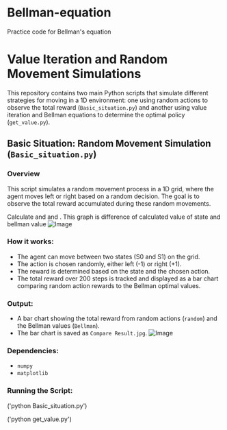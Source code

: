 # Bellman-equation
Practice code for Bellman's equation
# Value Iteration and Random Movement Simulations

This repository contains two main Python scripts that simulate different strategies for moving in a 1D environment: one using random actions to observe the total reward (`Basic_situation.py`) and another using value iteration and Bellman equations to determine the optimal policy (`get_value.py`).

## Basic Situation: Random Movement Simulation (`Basic_situation.py`)

### Overview
This script simulates a random movement process in a 1D grid, where the agent moves left or right based on a random decision. The goal is to observe the total reward accumulated during these random movements.

Calculate <state value function > and <Action value function> and <Bellman equation>.
This graph is difference of calculated value of state and bellman value
![Image](https://github.com/user-attachments/assets/8b243bf3-ad5b-46b2-bd86-cb8adf734465)
### How it works:
- The agent can move between two states (S0 and S1) on the grid.
- The action is chosen randomly, either left (-1) or right (+1).
- The reward is determined based on the state and the chosen action.
- The total reward over 200 steps is tracked and displayed as a bar chart comparing random action rewards to the Bellman optimal values.

### Output:
- A bar chart showing the total reward from random actions (`random`) and the Bellman values (`Bellman`).
- The bar chart is saved as `Compare Result.jpg`.
![Image](https://github.com/user-attachments/assets/5f902278-8226-48d4-bc5f-c1fe854a6251)
### Dependencies:
- `numpy`
- `matplotlib`

### Running the Script:

('python Basic_situation.py')

('python get_value.py')
